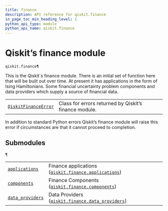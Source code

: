 ```yaml
---
title: finance
description: API reference for qiskit.finance
in_page_toc_min_heading_level: 1
python_api_type: module
python_api_name: qiskit.finance
---
```


<span id="module-qiskit.finance" />

<span id="qiskit-finance" />

# Qiskit’s finance module

<span id="module-qiskit.finance" />

`qiskit.finance¶`

This is the Qiskit\`s finance module. There is an initial set of function here that will be built out over time. At present it has applications in the form of Ising Hamiltonians. Some financial uncertainty problem components and data providers which supply a source of financial data.

|                                                                                                                                 |                                                       |
| ------------------------------------------------------------------------------------------------------------------------------- | ----------------------------------------------------- |
| [`QiskitFinanceError`](qiskit.finance.QiskitFinanceError#qiskit.finance.QiskitFinanceError "qiskit.finance.QiskitFinanceError") | Class for errors returned by Qiskit’s finance module. |

In addition to standard Python errors Qiskit’s finance module will raise this error if circumstances are that it cannot proceed to completion.

## Submodules

<span id="module-qiskit.finance" />

`¶`

|                                                                                                                        |                                                                                                                                                        |
| ---------------------------------------------------------------------------------------------------------------------- | ------------------------------------------------------------------------------------------------------------------------------------------------------ |
| [`applications`](qiskit.finance.applications#module-qiskit.finance.applications "qiskit.finance.applications")         | Finance applications ([`qiskit.finance.applications`](qiskit.finance.applications#module-qiskit.finance.applications "qiskit.finance.applications"))   |
| [`components`](qiskit.finance.components#module-qiskit.finance.components "qiskit.finance.components")                 | Finance Components ([`qiskit.finance.components`](qiskit.finance.components#module-qiskit.finance.components "qiskit.finance.components"))             |
| [`data_providers`](qiskit.finance.data_providers#module-qiskit.finance.data_providers "qiskit.finance.data_providers") | Data Providers ([`qiskit.finance.data_providers`](qiskit.finance.data_providers#module-qiskit.finance.data_providers "qiskit.finance.data_providers")) |

